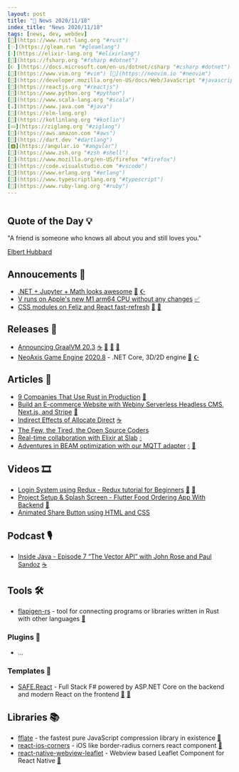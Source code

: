 ```yaml
---
layout: post
title: "📜 News 2020/11/18"
index_title: "News 2020/11/18"
tags: [news, dev, webdev]
[🦀](https://www.rust-lang.org "#rust")
[✨](https://gleam.run "#gleamlang")
[💧](https://elixir-lang.org "#elixirlang")
[🔷](https://fsharp.org "#fsharp #dotnet")
[☪️ ](https://docs.microsoft.com/en-us/dotnet/csharp "#csharp #dotnet")
[🍃](https://www.vim.org "#vim") [🍃](https://neovim.io "#neovim")
[🔶](https://developer.mozilla.org/en-US/docs/Web/JavaScript "#javascript")
[🔶](https://reactjs.org "#reactjs")
[🐍](https://www.python.org "#python")
[💈](https://www.scala-lang.org "#scala")
[☕️](https://www.java.com "#java")
[🔰](https://elm-lang.org)
[🗼](https://kotlinlang.org "#kotlin")
[💤](https://ziglang.org "#ziglang")
[🌳](https://aws.amazon.com "#aws")
[🎯](https://dart.dev "#dartlang")
[🅰️](https://angular.io "#angular")
[🐚](https://www.zsh.org "#zsh #shell")
[🦊](https://www.mozilla.org/en-US/firefox "#firefox")
[📝](https://code.visualstudio.com "#vscode")
[📡](https://www.erlang.org "#erlang")
[🔷](https://www.typescriptlang.org "#typescript")
[🔻](https://www.ruby-lang.org "#ruby")
---
```


<a href="https://daily-tech-news.github.io/2020/11/18/news.html">
  <img src=""
     alt=""
     class="image">
</a>

## Quote of the Day 💡

"A friend is someone who knows all about you and still loves you."

[Elbert Hubbard](https://en.wikipedia.org/wiki/Elbert_Hubbard)

## Annoucements 🥁

- [.NET + Jupyter + Math looks awesome](https://www.reddit.com/r/dotnet/comments/jv7qqt/net_jupyter_math_looks_awesome/) [🔷](https://fsharp.org "#fsharp #dotnet") [☪️ ](https://docs.microsoft.com/en-us/dotnet/csharp "#csharp #dotnet")
- [V runs on Apple's new M1 arm64 CPU without any changes](https://twitter.com/v_language/status/1329031738325045248) [✅](https://vlang.io "#vlang")
- [CSS modules on Feliz and React fast-refresh](https://twitter.com/zaid_ajaj/status/1328824562256138240) [🔷](https://fsharp.org "#fsharp #dotnet") [🔶](https://reactjs.org "#reactjs")

## Releases 🥳

- [Announcing GraalVM 20.3](https://medium.com/graalvm/graalvm-20-3-is-available-d2a7f7a2bbcd) [☕️](https://www.java.com "#java") [🔻](https://www.ruby-lang.org "#ruby") [🔶](https://developer.mozilla.org/en-US/docs/Web/JavaScript "#javascript") [🐍](https://www.python.org "#python")
- [NeoAxis Game Engine](https://www.neoaxis.com) [2020.8](https://www.reddit.com/r/csharp/comments/jw9187/neoaxis_game_engine_20208_released_net_core_3d2d/) - .NET Core, 3D/2D engine [🔷](https://fsharp.org "#fsharp #dotnet") [☪️ ](https://docs.microsoft.com/en-us/dotnet/csharp "#csharp #dotnet")

## Articles 📜

- [9 Companies That Use Rust in Production](https://serokell.io/blog/rust-companies) [🦀](https://www.rust-lang.org "#rust")
- [Build an E-commerce Website with Webiny Serverless Headless CMS, Next.js, and Stripe](https://dev.to/webiny/build-an-e-commerce-website-with-webiny-serverless-headless-cms-next-js-and-stripe-22cd) [🔶](https://developer.mozilla.org/en-US/docs/Web/JavaScript "#javascript")
- [Indirect Effects of Allocate Direct](https://serce.me/posts/18-11-2020-allocate-direct) [☕️](https://www.java.com "#java")
- [The Few, the Tired, the Open Source Coders](https://www.wired.com/story/open-source-coders-few-tired)
- [Real-time collaboration with Elixir at Slab](https://elixir-lang.org/blog/2020/11/17/real-time-collaboration-with-elixir-at-slab/) [💧](https://elixir-lang.org "#elixirlang")
- [Adventures in BEAM optimization with our MQTT adapter](https://www.ably.io/blog/beam-optimization-mqtt/?utm_content=146389204) [💧](https://elixir-lang.org "#elixirlang") [📡](https://www.erlang.org "#erlang")

## Videos 🎞

- [Login System using Redux - Redux tutorial for Beginners](https://www.youtube.com/watch?v=mMzhWXr9ass) [🔶](https://developer.mozilla.org/en-US/docs/Web/JavaScript "#javascript") [🔶](https://reactjs.org "#reactjs")
- [Project Setup & Splash Screen - Flutter Food Ordering App With Backend](https://www.youtube.com/watch?v=k1KzJju5y6w) [🎯](https://dart.dev "#dartlang")
- [Animated Share Button using HTML and CSS](https://www.youtube.com/watch?v=bG55XhLQ8jU)

## Podcast 🎙

- [Inside Java - Episode 7 “The Vector API” with John Rose and Paul Sandoz](https://inside.java/2020/11/17/podcast-007/) [☕️](https://www.java.com "#java")

## Tools 🛠

- [flapigen-rs](https://github.com/Dushistov/flapigen-rs) - tool for connecting programs or libraries written in Rust with other languages [🦀](https://www.rust-lang.org "#rust")

### Plugins 🔌

- ...

### Templates 🧩

- [SAFE.React](https://github.com/Zaid-Ajaj/SAFE.React) - Full Stack F# powered by ASP.NET Core on the backend and modern React on the frontend [🔷](https://fsharp.org "#fsharp #dotnet") [🔶](https://reactjs.org "#reactjs")

## Libraries 📚

- [fflate](https://101arrowz.github.io/fflate) - the fastest pure JavaScript compression library in existence [🔶](https://developer.mozilla.org/en-US/docs/Web/JavaScript "#javascript")
- [react-ios-corners](https://github.com/pie6k/react-ios-corners) - iOS like border-radius corners react component [🔶](https://developer.mozilla.org/en-US/docs/Web/JavaScript "#javascript")
- [react-native-webview-leaflet](https://github.com/reggie3/react-native-webview-leaflet) - Webview based Leaflet Component for React Native [🔶](https://developer.mozilla.org/en-US/docs/Web/JavaScript "#javascript")


